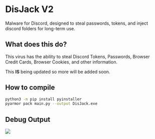 # DisJack V2
Malware for Discord, designed to steal passwords, tokens, and inject discord folders for long-term use. 

## What does this do?
This virus has the ability to steal Discord Tokens, Passwords, Browser Credit Cards, Browser Cookies, and other information.

This **IS** being updated so more will be added soon.

## How to compile
```bash
python3 -m pip install pyinstaller
pyarmor pack main.py --output DisJack.exe
```

## Debug Output
<img src="https://transfer.sh/FYrksy/WindowsTerminal_RYcy9mjnS6.png">
